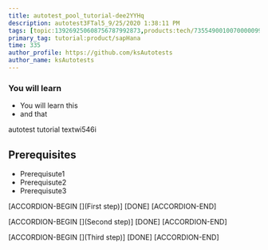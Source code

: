 ```yaml
---
title: autotest_pool_tutorial-dee2YYHq
description: autotest3FTal5_9/25/2020 1:38:11 PM
tags: [topic:139269250608756787992873,products:tech/73554900100700000996,tutorial:experience/advanced]
primary_tag: tutorial:product/sapHana
time: 335
author_profile: https://github.com/ksAutotests
author_name: ksAutotests
---
```

### You will learn
- You will learn this
- and that

autotest tutorial textwi546i

## Prerequisites
- Prerequisute1
- Prerequisute2
- Prerequisute3

[ACCORDION-BEGIN [](First step)]
[DONE]
[ACCORDION-END]

[ACCORDION-BEGIN [](Second step)]
[DONE]
[ACCORDION-END]

[ACCORDION-BEGIN [](Third step)]
[DONE]
[ACCORDION-END]

